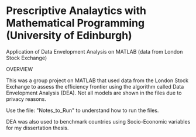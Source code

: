# Prescriptive Analaytics with Mathematical Programming (University of Edinburgh)
Application of Data Envelopment Analysis on MATLAB (data from London Stock Exchange)

OVERVIEW

This was a group project on MATLAB that used data from the London Stock Exchange to assess the efficiency frontier using the 
algorithm called Data Envelopment Analysis (DEA). Not all models are shown in the files due to privacy reasons.

Use the file: "Notes_to_Run" to understand how to run the files.

DEA was also used to benchmark countries using Socio-Economic variables for my dissertation thesis.
